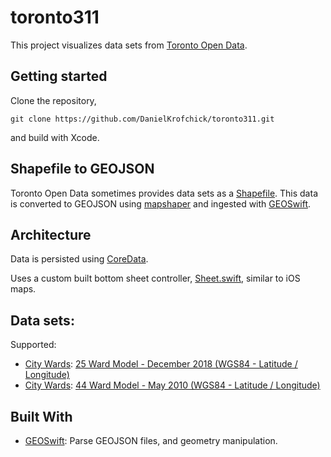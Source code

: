 # toronto311
This project visualizes data sets from [Toronto Open Data](https://www.toronto.ca/city-government/data-research-maps/open-data/).

## Getting started
Clone the repository,
```
git clone https://github.com/DanielKrofchick/toronto311.git
```
and build with Xcode.

## Shapefile to GEOJSON
Toronto Open Data sometimes provides data sets as a [Shapefile](https://en.wikipedia.org/wiki/Shapefile). This data is converted to GEOJSON using [mapshaper](https://mapshaper.org) and ingested with [GEOSwift](https://github.com/GEOSwift/GEOSwift).

## Architecture
Data is persisted using [CoreData](https://developer.apple.com/documentation/coredata).

Uses a custom built bottom sheet controller, [Sheet.swift](https://github.com/DanielKrofchick/toronto311/blob/master/Toronto311/View/Sheet.swift), similar to iOS maps.

## Data sets:
Supported:
- [City Wards](https://www.toronto.ca/city-government/data-research-maps/open-data/open-data-catalogue/#29b6fadf-0bd6-2af9-4a8c-8c41da285ad7): [25 Ward Model - December 2018 (WGS84 - Latitude / Longitude)](http://opendata.toronto.ca/gcc/WARD25_OpenData_08072018_wgs84.zip)
- [City Wards](https://www.toronto.ca/city-government/data-research-maps/open-data/open-data-catalogue/#29b6fadf-0bd6-2af9-4a8c-8c41da285ad7): [44 Ward Model - May 2010 (WGS84 - Latitude / Longitude)](http://opendata.toronto.ca/gcc/wards_may2010_wgs84.zip)

## Built With
- [GEOSwift](https://github.com/GEOSwift/GEOSwift): Parse GEOJSON files, and geometry manipulation.
